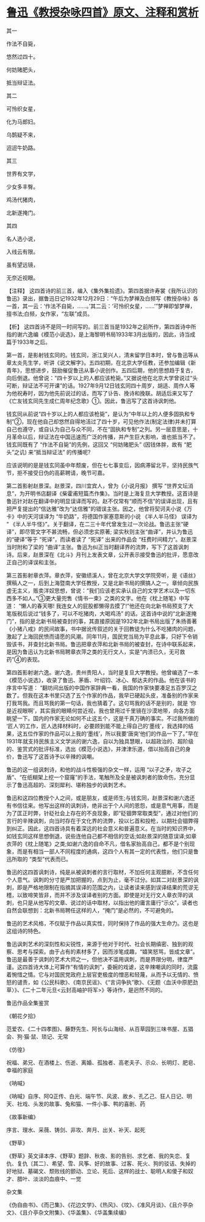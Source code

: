 # [鲁迅《教授杂咏四首》原文、注释和赏析](https://www.vrrw.net/wx/9328.html)

其一

作法不自毙，

悠然过四十。

何妨赌肥头，

抵当辩证法。

其二

可怜织女星，

化为马郎妇。

乌鹊疑不来，

迢迢牛奶路。

其三

世界有文学，

少女多丰臀。

鸡汤代猪肉，

北新遂掩门。

其四

名人选小说，

入线云有限。

虽有望远镜，

无奈近视眼。

【注释】 这四首诗的前三首，编入《集外集拾遗》。第四首据许寿裳《我所认识的鲁迅》录出，据鲁迅日记1932年12月29日：“午后为梦禅及白频写《教授杂咏》各一首，其一云：‘作法不自毙，……。’其二云：‘可怜织女星，……’”梦禅即邹梦禅，擅书法;白频，女作家，“左联”成员。

【析】 这四首诗不是同一时间写的。前三首当是1932年之前所作，第四首诗中所指的谢六逸编《模范小说选》，是上海黎明书局1933年3月出版的，因此，诗当成篇于1933年之后。

第一首，是影射钱玄同的。钱玄同，浙江吴兴人，清末留学日本时，曾与鲁迅等从章太炎先生学，听讲《说文解字》。五四初期，在北京大学任教，还参加编辑《新青年》，思想进步，鼓励催促鲁迅从事小说创作。五四后期，他的思想趋于复古，向后倒退。他曾说：“四十岁以上的人都应该枪毙。”又据说他在北京大学曾说过“头可断，辩证法不可开课”的话。1927年9月12日钱玄同四十周岁，胡适、周作人等为他祝寿时，因为他先前说过的话，而写了讣告、挽诗和挽联。胡适后来又写了 《亡友钱玄同先生成仁周年纪念歌》①。因此，鲁迅写了这首诗讽刺他。



钱玄同从前说“四十岁以上的人都应该枪毙”，是认为“中年以上的人便多固执和专制”②，现在他自己却悠然自得地活过了四十岁，可见他作法(制定法律)并未打算自己也遵守，或自认为自己与众不同，不在“固执和专制”之列。另一层意思是，十月革命以后，辩证法在中国迅速而广泛的传播，并产生巨大影响，谁也抵当不了。钱玄同既有了 “作法不自毙”的先例，这回又 “何妨赌肥头” (因钱体胖，故有 “肥头”之讥) 来“抵当辩证法” 的传播呢?

应该说明的是是钱玄同虽中年颓废，但在七七事变后，因病滞留北平，坚持民族气节，拒不接受日伪的高薪聘请，晚节可嘉。

第二首影射赵景深。赵景深，四川宜宾人，曾为《小说月报》 撰写 “世界文坛消息”，为开明书店翻译《柴霍甫短篇杰作集》。当时是上海复旦大学教授。这首诗是鲁迅针对赵在翻译中的明显误译而写的。赵不仅常有“顺而不信”的误译出现，且有把严复提出的“信达雅”改为“达信雅”的错误主张。因之，他曾将契诃夫小说《万卡》中的天河误译为 “牛奶路”，将德国作家塞意斯的小说 《半人半马怪》 误译为 “ 《半人半牛怪》”。关于翻译，在二三十年代曾发生过一次论战。鲁迅主张“硬译”，即尽管文字不甚流畅，但必须忠实原著; 梁实秋则主张“曲译”，并认为鲁迅的“硬译”等于 “死译”，而读者读了 “死译” 出来的作品会 “枉费时间精力”。赵景深当时附和了梁的 “曲译”主张。鲁迅为纠正当时翻译界的流弊，写下了这首讽刺诗。后来，赵景深在《北斗》月刊上发表文章，公开表示接受鲁迅的批评，愿意改正自己的译误和主张。

第三首影射章衣萍。章衣萍，安徽绩溪人，曾在北京大学文学院旁听，是《语丝》撰稿人之一，后到上海暨南大学任教授，又是北新书局的撰搞人之一。章倾向民族虚无主义，贩卖洋奴思想，曾说：“我们应该老实承认自己的文学艺术以及一切东西多不如人。”③更大量兜售《情书一束》之类的文字。他在《枕上随笔》中写道： “懒人的春天哪! 我连女人的屁股都懒得去摸了!”他还在向北新书局预支了大笔版税后说过“钱多了，可以不吃猪肉，大喝鸡汤” 的话。这首诗中说的“北新遂掩门”，指的是北新书局被查封的事，其直接原因是1932年北新书局出版了朱扬善著《小猪八戒》的民间故事，书中据讹传叙述的关于回教徒为什么不吃猪肉的问题，激起了上海回民愤而请愿的风潮。同年11月，国民党当局为平息此事，只好下令销毁该书，并查封北新书局。鲁迅把章衣萍和北新书局的被查封，在诗中联系起来，是因为鲁迅认为北新书局聘章衣萍之类的无行文人，实是“内溃已久，无可救药”④的表现。

第四首影射谢六逸。谢六逸，贵州贵阳人，当时是复旦大学教授。他曾编选了一本《模范小说选》，收录了鲁迅、茅盾、叶绍钧、冰心、郁达夫的作品。他在该书的序言中写道： “翻坊间出版的中国作家辞典一看，我国的作家快要凑足五百罗汉之数了。但我在这本书里只选了五个作家的作品，我早已硬起头皮，准备别的作家来打我骂我。而且骂我的第一句话，我也猜着了。这句骂我的话不是别的，就是 ‘你是近视眼啊’，其实我的眼睛何尝近视，我也曾用过千里镜在沙漠地带，向各方面眺望一下。国内的作家无论如何不止这五个，这是千真万确的事实。不过我所做的 ‘匠人’的工作，匠人选择材料时，必要顾到能不能上得自己的‘墨线’，我选择的结果，这五位作家的作品可以上我的‘墨线’，所以我要‘唐突’他们的作品一下了。”早在1931年就支持民族主义文学派的谢六逸，自以为独具慧眼，以超政治的、超阶级的、鉴赏式的批评标准，选出《模范小说选》，并津津乐道，借以抬高自己的身价，鲁迅写了这首诗予以辛辣的讽嘲。

鲁迅的这一组讽刺诗，和他的战斗性极强的杂文一样，运用 “以子之矛，攻子之盾”、“在纸糊架上挖一个窟窿”的手法，笔触所及全是被讽刺者的致命伤，充分显示了鲁迅高超的、深刻犀利、堪称独步的讽刺艺术。

鲁迅和这四位教授个人之间，或是朋友，或是师生;与钱玄同，赵景深和谢六逸还有书信往来。他写出这样的讽刺诗，绝非出于个人间的恩怨，或是意气用事，而是为了匡正时弊，针砭社会上存在的不良现象，即“砭锢弊常取类型”，通过对他们的言行的辛辣讽刺，向当时存在于文化界的流弊，投以匕首和投枪，以期社会锢弊得到纠正。因此，这四首诗具有着深远的社会意义和普遍意义。在当时的知识界中，如钱玄同这样思想倒退，说些连他自己都不相信的空话;如赵景深的随意误译;如章衣萍的《枕上随笔》之类;如谢六逸的自命不凡，借名家抬高自己，都不是个别现象，而是有相当一部人不同程度的通病，这四个人有其一定的代表性，他们只是鲁迅所取的 “类型”代表而已。

鲁迅的这四首讽刺诗，纯是从被讽刺者的言行取材，不加任何主观臆断，不含任何个人意气。讽刺的分寸是严加把握的，点到为止，毫不过分。如其二对赵景深的讽刺，即是严格地限制在指摘其误译的范围之内，让读者读来感到误译结果的荒谬无稽，以致啼笑皆非，而并不涉及误译者别的方面。即使是对无行文人章衣萍的讽刺，也只是从他写的文章、说过的话中取材，以指出他的庸言庸行“示众”，读者也自然会联想到：北新书局聘任这样的人，“掩门”是必然的，不可避免的。

鲁迅的艺术风格，不仅赋于作品以真实性，同时保持了作品的强大生命力。这也是这组诗的特色。

鲁迅讽刺艺术的深刻性和尖锐性，来源于他对于时代、社会长期缜密、独到的观察、思考与探索。由于占有的素材多了，因而涉笔成趣，“嬉笑怒骂，皆成文章”。鲁迅是最善于讽刺的艺术大师之一，但他决不滥用讽刺，而是界限分明，律度严谨。这四首诗大体上可算作“有情的讽刺”，委婉的戏谑，这辛辣嘲讽的同时，流露着惋惜之情。它与对国民党政府上层官吏极度的憎恶和轻蔑，从而予以无情的、愤怒的谴责，如《公民科歌》、《南京民谣》、《“言词争执”歌》、《无题〈血沃中原肥劲草〉》、《二十二年元旦<云封高岫护将军>》等诗作，是迥然不同的。

鲁迅作品全集鉴赏

《朝花夕拾》

范爱农、《二十四孝图》、藤野先生、阿长与山海经、从百草园到三味书屋、五猖会、狗·猫·鼠、琐记、无常

《仿徨》

祝福、弟兄、在酒楼上、伤逝、离婚、孤独者、高老夫子、示众、长明灯、肥皂、幸福的家庭

《呐喊》

《呐喊》自序、阿Q正传、白光、端午节、风波、故乡、孔乙己、狂人日记、明天、社戏、头发的故事、兔和猫、一件小事、鸭的喜剧、药

《故事新编》

序言、理水、采薇、铸剑、非攻、奔月、出关、补天、起死

《野草》

《野草》英文译本序、《野草》题辞、秋夜、影的告别、求乞者、我的失恋、复仇、复仇〔其二〕、希望、雪、风筝、好的故事、过客、死火、狗的驳诘、失掉的好地狱、墓碣文、颓败线的颤动、立论、死后、这样的战士、聪明人和傻子和奴才、腊叶、淡淡的血痕中、一觉

杂文集

《伪自由书》、《而己集》、《花边文学》、《热风》、《坟》、《准风月谈》、《且介亭杂文》、《且介亭杂文附集》、《华盖集》、《华盖集续编》

